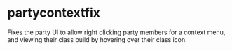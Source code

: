 # partycontextfix
Fixes the party UI to allow right clicking party members for a context menu, and viewing their class build by hovering over their class icon.